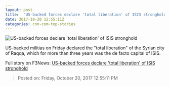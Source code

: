 ```yaml
---
layout: post
title:  "US-backed forces declare 'total liberation' of ISIS stronghold"
date: 2017-10-20 12:55:11Z
categories: cnn-com-top-stories
---
```


![US-backed forces declare 'total liberation' of ISIS stronghold](http://cdn.cnn.com/cnnnext/dam/assets/171019064720-06-raqqa-1019-super-tease.jpg)

US-backed militias on Friday declared the "total liberation" of the Syrian city of Raqqa, which for more than three years was the de facto capital of ISIS.


Full story on F3News: [US-backed forces declare 'total liberation' of ISIS stronghold](http://www.f3nws.com/n/QfZHRC)

> Posted on: Friday, October 20, 2017 12:55:11 PM
